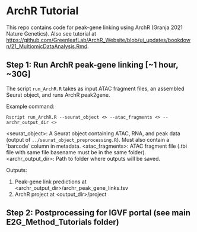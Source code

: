 # ArchR Tutorial

This repo contains code for peak-gene linking using ArchR (Granja 2021 Nature Genetics). Also see tutorial at https://github.com/GreenleafLab/ArchR_Website/blob/ui_updates/bookdown/21_MultiomicDataAnalysis.Rmd.

## Step 1: Run ArchR peak-gene linking [~1 hour, ~30G]

The script `run_ArchR.R` takes as input ATAC fragment files, an assembled Seurat object, and runs ArchR peak2gene.

Example command: 

`Rscript run_ArchR.R --seurat_object <> --atac_fragments <> --archr_output_dir <>`

<seurat_object>: A Seurat object containing ATAC, RNA, and peak data (output of `../seurat_object_preprocessing.R`). Must also contain a 'barcode' column in metadata.
<atac_fragments>: ATAC fragment file (.tbi file with same file basename must be in the same folder).
<archr_output_dir>: Path to folder where outputs will be saved.
                    
Outputs: 

1) Peak-gene link predictions at <archr_output_dir>/archr_peak_gene_links.tsv
2) ArchR project at <output_dir>/project

## Step 2: Postprocessing for IGVF portal (see main E2G_Method_Tutorials folder)